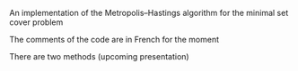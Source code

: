 An implementation of the Metropolis–Hastings algorithm for the minimal set cover problem

The comments of the code are in French for the moment 

There are two methods (upcoming presentation)

